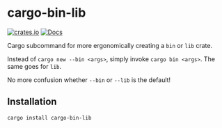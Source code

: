 cargo-bin-lib
=============
[![crates.io](http://meritbadge.herokuapp.com/cargo-bin-lib)](https://crates.io/crates/cargo-bin-lib)
[![Docs](https://docs.rs/cargo-bin-lib/badge.svg)](http://docs.rs/cargo-bin-lib)

Cargo subcommand for more ergonomically creating a `bin` or `lib` crate.

Instead of `cargo new --bin <args>`, simply invoke `cargo bin <args>`. The same
goes for `lib`.

No more confusion whether `--bin` or `--lib` is the default!

Installation
------------

`cargo install cargo-bin-lib`
